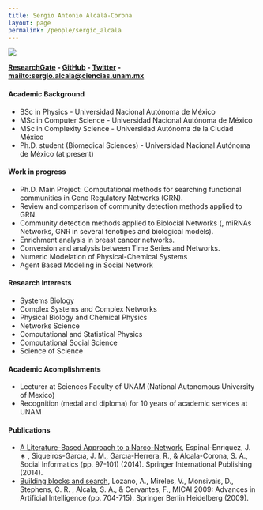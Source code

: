 ```yaml
---
title: Sergio Antonio Alcalá-Corona
layout: page
permalink: /people/sergio_alcala
---
```

![][image]

__[ResearchGate][1] - [GitHub][2] - [Twitter][3] - <mailto:sergio.alcala@ciencias.unam.mx>__

#### Academic Background

* BSc in Physics - Universidad Nacional Autónoma de México
* MSc in Computer Science - Universidad Nacional Autónoma de México
* MSc in Complexity Science - Universidad Autónoma de la Ciudad México
* Ph.D. student (Biomedical Sciences) - Universidad Nacional Autónoma de México (at present)

#### Work in progress
* Ph.D. Main Project: Computational methods for searching functional communities in Gene Regulatory Networks (GRN).
* Review and comparison of community detection methods applied to GRN.
* Community detection methods applied to Biolocial Networks (, miRNAs Networks, GNR in several fenotipes and biological models).
* Enrichment analysis in breast cancer networks.
* Conversion and analysis between Time Series and Networks.
* Numeric Modelation of Physical-Chemical Systems
* Agent Based Modeling in Social Network

#### Research Interests
* Systems Biology
* Complex Systems and Complex Networks
* Physical Biology and Chemical Physics
* Networks Science
* Computational and Statistical Physics
* Computational Social Science
* Science of Science

#### Academic Acomplishments
* Lecturer at Sciences Faculty of UNAM (National Autonomous University of Mexico) 
* Recognition (medal and diploma) for 10 years of academic services at UNAM 

#### Publications

* [A Literature-Based Approach to a Narco-Network][A], Espinal-Enrıquez, J. ∗ , Siqueiros-Garcıa, J. M., Garcıa-Herrera, R., & Alcala-Corona, S. A., Social Informatics (pp. 97-101) (2014). Springer International Publishing (2014).
* [Building blocks and search][B], Lozano, A., Mireles, V., Monsivais, D., Stephens, C. R. , Alcala, S. A., & Cervantes, F., MICAI 2009: Advances in Artificial Intelligence (pp. 704-715). Springer Berlin Heidelberg (2009).


[image]: https://cloud.githubusercontent.com/assets/9357097/13887206/17b2251e-ed00-11e5-97c9-edfe7d271065.png

[A]: http://link.springer.com/chapter/10.1007/978-3-319-15168-7_13
[B]: http://link.springer.com/chapter/10.1007/978-3-642-05258-3_62

[1]: https://www.researchgate.net/profile/Sergio_Alcala_Corona/
[2]: https://github.com/saac/
[3]: https://twitter.com/serch_alc